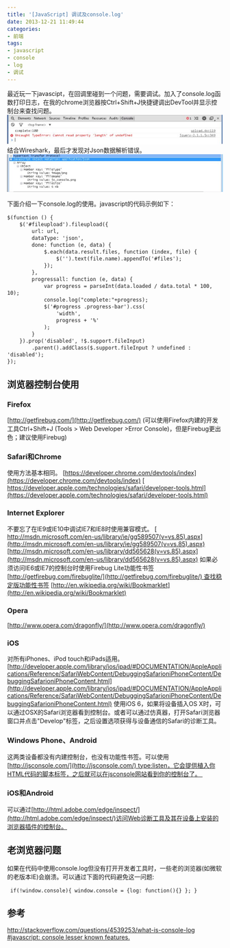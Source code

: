 ```yaml
---
title: '[JavaScript] 调试及console.log'
date: 2013-12-21 11:49:44
categories: 
- 前端
tags: 
- javascript
- console
- log
- 调试
---
```

最近玩一下javascipt，在回调里碰到一个问题，需要调试。加入了console.log函数打印日志，在我的chrome浏览器按Ctrl+Shift+J快捷键调出DevTool并显示控制台来查找问题。![javascript: 调试及console.log](/images/2013/12/0026uWfMgy6K0PpadIqd6.jpg)
结合Wireshark，最后才发现对Json数据解析错误。![javascript: 调试及console.log](/images/2013/12/0026uWfMgy6K0Tsvyifdb.jpg)

下面介绍一下console.log的使用。javascript的代码示例如下：
```
$(function () {
    $('#fileupload').fileupload({
        url: url,
        dataType: 'json',
        done: function (e, data) {
            $.each(data.result.files, function (index, file) {
                $('').text(file.name).appendTo('#files');
            });
        },
        progressall: function (e, data) {
            var progress = parseInt(data.loaded / data.total * 100, 10);
            console.log("complete:"+progress);
            $('#progress .progress-bar').css(
                'width',
                progress + '%'
            );
        }
    }).prop('disabled', !$.support.fileInput)
        .parent().addClass($.support.fileInput ? undefined : 'disabled');
});
```

## 浏览器控制台使用

### Firefox

[http://getfirebug.com/](http://getfirebug.com/) (可以使用Firefox内建的开发工具Ctrl+Shift+J (Tools > Web Developer >Error Console)，但是Firebug更出色；建议使用Firebug)

### Safari和Chrome

使用方法基本相同。
[https://developer.chrome.com/devtools/index](https://developer.chrome.com/devtools/index)
[ https://developer.apple.com/technologies/safari/developer-tools.html](https://developer.apple.com/technologies/safari/developer-tools.html)

### Internet Explorer

不要忘了在IE9或IE10中调试IE7和IE8时使用兼容模式。
[ http://msdn.microsoft.com/en-us/library/ie/gg589507(v=vs.85).aspx](http://msdn.microsoft.com/en-us/library/ie/gg589507(v=vs.85).aspx)
[http://msdn.microsoft.com/en-us/library/dd565628(v=vs.85).aspx](http://msdn.microsoft.com/en-us/library/dd565628(v=vs.85).aspx)
如果必须访问IE6或IE7的控制台时使用Firebug Lite功能性书签
[http://getfirebug.com/firebuglite/](http://getfirebug.com/firebuglite/) 查找稳定版功能性书签
[http://en.wikipedia.org/wiki/Bookmarklet](http://en.wikipedia.org/wiki/Bookmarklet)

### Opera

[http://www.opera.com/dragonfly/](http://www.opera.com/dragonfly/)

### iOS

对所有iPhones、iPod touch和iPads适用。
[http://developer.apple.com/library/ios/ipad/#DOCUMENTATION/AppleApplications/Reference/SafariWebContent/DebuggingSafarioniPhoneContent/DebuggingSafarioniPhoneContent.html](http://developer.apple.com/library/ios/ipad/#DOCUMENTATION/AppleApplications/Reference/SafariWebContent/DebuggingSafarioniPhoneContent/DebuggingSafarioniPhoneContent.html)
使用iOS 6，如果将设备插入OS X时，可以通过OSX的Safari浏览器看到控制台。或者可以通过仿真器，打开Safari浏览器窗口并点击"Develop"标签，之后设置选项获得与设备通信的Safari的诊断工具。

### Windows Phone、Android

这两类设备都没有内建控制台，也没有功能性书签。可以使用[http://jsconsole.com/](http://jsconsole.com/) type:listen，它会提供植入你HTML代码的脚本标签，之后就可以在jsconsole网站看到你的控制台了。 

### iOS和Android

可以通过[http://html.adobe.com/edge/inspect/](http://html.adobe.com/edge/inspect/)访问Web诊断工具及其在设备上安装的浏览器插件的控制台。

## 老浏览器问题

如果在代码中使用console.log但没有打开开发者工具时，一些老的浏览器(如微软的老版本IE)会崩溃。可以通过下面的代码避免这一问题:
```
 if(!window.console){ window.console = {log: function(){} }; }
```

## 参考

http://stackoverflow.com/questions/4539253/what-is-console-log  
[#javascript: console lesser known features.](https://medium.com/@c2c/javascript-console-lesser-known-features-9fe3852ce48b)  
